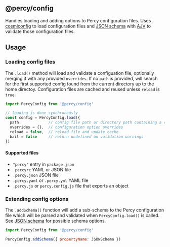 ## @percy/config

Handles loading and adding options to Percy configuration files. Uses
[cosmiconfig](https://github.com/davidtheclark/cosmiconfig) to load configuration files and [JSON
schema](https://json-schema.org/) with [AJV](https://github.com/epoberezkin/ajv) to validate those
configuration files.

## Usage

### Loading config files

The `.load()` method will load and validate a configuation file, optionally merging it with any
provided `overrides`. If no `path` is provided, will search for the first supported config found
from the current directory up to the home directoy. Configuration files are cached and reused unless
`reload` is `true`.

```js
import PercyConfig from '@percy/config'

// loading is done synchronously
const config = PercyConfig.load({
  path,            // config file path or directory path containing a config file
  overrides = {},  // configuration option overrides
  reload = false,  // reload file and update cache
  bail = false     // return undefined on validation warnings
})
```

#### Supported files

- `"percy"` entry in `package.json`
- `.percyrc` YAML or JSON file
- `.percy.json` JSON file
- `.percy.yaml` or `.percy.yml` YAML file
- `.percy.js` or `percy.config.js` file that exports an object

### Extending config options

The `.addSchema()` function will add a sub-schema to the Percy configuration file which will be
parsed and validated when `PercyConfig.load()` is called. See [JSON
schema](https://json-schema.org/) for possible schema options.

```js
import PercyConfig from '@percy/config'

PercyConfig.addSchema({ propertyName: JSONSchema })
```
